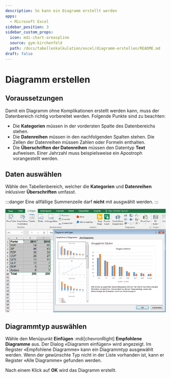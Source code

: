 ```yaml
---
description: So kann ein Diagramm erstellt werden
apps:
  - Microsoft Excel
sidebar_position: 3
sidebar_custom_props:
  icon: mdi-chart-areaspline
  source: gym-kirchenfeld
  path: /docs/tabellenkalkulation/excel/diagramm-erstellen/README.md
draft: false
---
```


# Diagramm erstellen



## Voraussetzungen

Damit ein Diagramm ohne Komplikationen erstellt werden kann, muss der Datenbereich richtig vorbereitet werden. Folgende Punkte sind zu beachten:

- Die **Kategorien** müssen in der vordersten Spalte des Datenbereichs stehen.
- Die **Datenreihen** müssen in den nachfolgenden Spalten stehen. Die Zellen der Datenreihen müssen Zahlen oder Formeln enthalten.
- Die **Überschriften der Datenreihen** müssen den Datentyp **Text** aufweisen. Einer Jahrzahl muss beispielsweise ein Apostroph vorangestellt werden.

## Daten auswählen

Wähle den Tabellenbereich, welcher die **Kategorien** und **Datenreihen** inklusiver **Überschriften** umfasst.

:::danger
Eine allfällige Summenzeile darf **nicht** mit ausgwählt werden.
:::

![](./images/create-diagram.ms.png)

## Diagrammtyp auswählen

Wähle den Menüpunkt __Einfügen__ :mdi[chevronRight] __Empfohlene Diagramme__ aus. Der Dialog «Diagramm einfügen» wird angezeigt. Im Register «Empfohlene Diagramme» kann ein Diagrammtyp ausgewählt werden. Wenn der gewünschte Typ nicht in der Liste vorhanden ist, kann er Register «Alle Diagramme» gefunden werden.

Nach einem Klick auf __OK__ wird das Diagramm erstellt.
